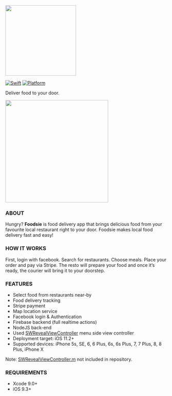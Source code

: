 <img src="https://github.com/consbulaquena/Foodsie/blob/d5c1ae82c2b3911d82a01d5b245dbc65c8f66801/Foodsie/Foodsie/Assets.xcassets/foodsie-red-01.png" width="220" style="max-width:100%;">

[![Swift](https://img.shields.io/badge/Swift-4.0-orange.svg)]() [![Platform](https://img.shields.io/badge/platform-iOS-lightgrey.svg)]()

Deliver food to your door.

<img src="https://github.com/consbulaquena/Foodsie/blob/master/Foodsie/Foodsie/Assets.xcassets/foodsie-screen.png" width="320" style="max-width:100%;">

### ABOUT
Hungry? <b>Foodsie</b> is food delivery app that brings delicious food from your favourite local restaurant right to your door.  Foodsie makes local food delivery fast and easy! 

### HOW IT WORKS

First, login with facebook.
Search for restaurants.
Choose meals.
Place your order and pay via Stripe.
The resto will prepare your food and once it’s ready, the courier will bring it to your doorstep.


### FEATURES
<ul>
<li>Select food from restaurants near-by</li>
<li>Food delivery tracking</li>
<li>Stripe payment</li>
<li>Map location service</li>
<li>Facebook login & Authentication</li>
<li>Firebase backend (full realtime actions)</li>
<li>NodeJS back-end</li>
<li>Used <a href="https://github.com/John-Lluch/SWRevealViewController">SWRevealViewController</a> menu side view controller
<li>Deployment target: iOS 11.2+</li>
<li>Supported devices: iPhone 5s, SE, 6, 6 Plus, 6s, 6s Plus, 7, 7 Plus, 8, 8 Plus, iPhone X </li>
</ul>

Note: 
<a href="https://github.com/John-Lluch/SWRevealViewController">SWRevealViewController.m</a> not included in repository.

### REQUIREMENTS
<ul><li>Xcode 9.0+</li>
<li>iOS 9.3+</li>
</ul>
